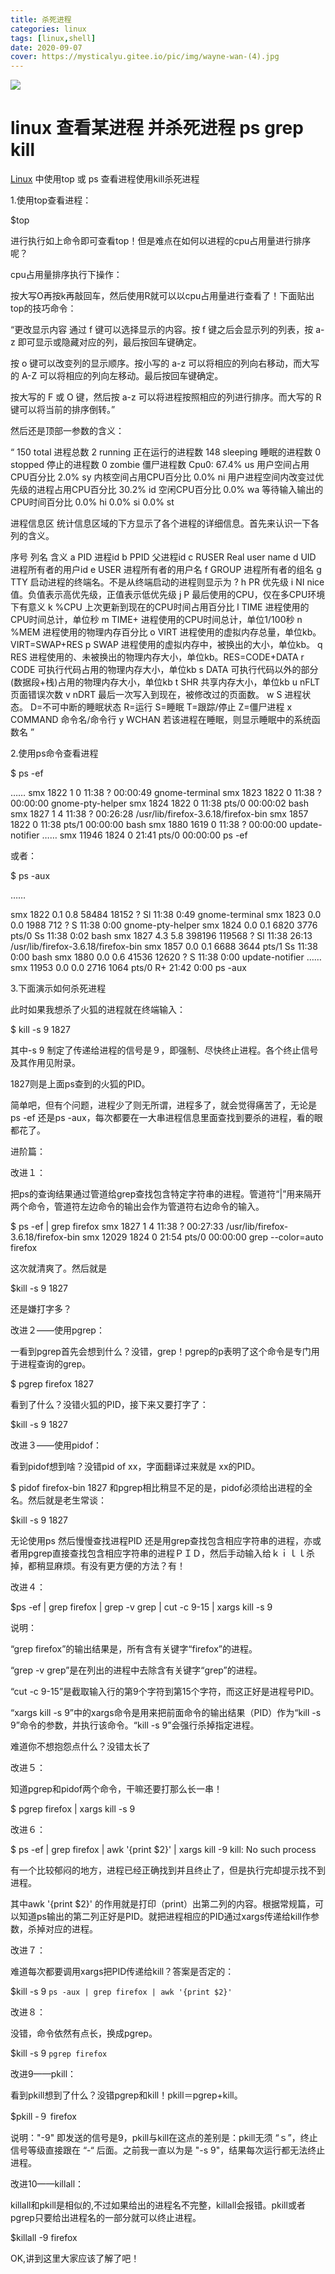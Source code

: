 ```yaml
---
title: 杀死进程
categories: linux
tags: [linux,shell] 
date: 2020-09-07
cover: https://mysticalyu.gitee.io/pic/img/wayne-wan-(4).jpg
---
```


![](https://mysticalyu.gitee.io/pic/img/wayne-wan-(4).jpg)



 <!-- more -->



# linux 查看某进程 并杀死进程 ps grep kill

[Linux](http://lib.csdn.net/base/linux) 中使用top 或 ps 查看进程使用kill杀死进程

1.使用top查看进程：

$top

进行执行如上命令即可查看top！但是难点在如何以进程的cpu占用量进行排序呢？

cpu占用量排序执行下操作：

按大写O再按k再敲回车，然后使用R就可以以cpu占用量进行查看了！下面贴出top的技巧命令：

“更改显示内容
通过 f 键可以选择显示的内容。按 f 键之后会显示列的列表，按 a-z 即可显示或隐藏对应的列，最后按回车键确定。

按 o 键可以改变列的显示顺序。按小写的 a-z 可以将相应的列向右移动，而大写的 A-Z 可以将相应的列向左移动。最后按回车键确定。

按大写的 F 或 O 键，然后按 a-z 可以将进程按照相应的列进行排序。而大写的 R 键可以将当前的排序倒转。”

然后还是顶部一参数的含义：

“ 150 total 进程总数
2 running 正在运行的进程数
148 sleeping 睡眠的进程数
0 stopped 停止的进程数
0 zombie 僵尸进程数
Cpu0: 67.4% us 用户空间占用CPU百分比
2.0% sy 内核空间占用CPU百分比
0.0% ni 用户进程空间内改变过优先级的进程占用CPU百分比
30.2% id 空闲CPU百分比
0.0% wa 等待输入输出的CPU时间百分比
0.0% hi
0.0% si
0.0% st


进程信息区
统计信息区域的下方显示了各个进程的详细信息。首先来认识一下各列的含义。

序号 列名 含义
a PID 进程id
b PPID 父进程id
c RUSER Real user name
d UID 进程所有者的用户id
e USER 进程所有者的用户名
f GROUP 进程所有者的组名
g TTY 启动进程的终端名。不是从终端启动的进程则显示为 ?
h PR 优先级
i NI nice值。负值表示高优先级，正值表示低优先级
j P 最后使用的CPU，仅在多CPU环境下有意义
k %CPU 上次更新到现在的CPU时间占用百分比
l TIME 进程使用的CPU时间总计，单位秒
m TIME+ 进程使用的CPU时间总计，单位1/100秒
n %MEM 进程使用的物理内存百分比
o VIRT 进程使用的虚拟内存总量，单位kb。VIRT=SWAP+RES
p SWAP 进程使用的虚拟内存中，被换出的大小，单位kb。
q RES 进程使用的、未被换出的物理内存大小，单位kb。RES=CODE+DATA
r CODE 可执行代码占用的物理内存大小，单位kb
s DATA 可执行代码以外的部分(数据段+栈)占用的物理内存大小，单位kb
t SHR 共享内存大小，单位kb
u nFLT 页面错误次数
v nDRT 最后一次写入到现在，被修改过的页面数。
w S 进程状态。
D=不可中断的睡眠状态
R=运行
S=睡眠
T=跟踪/停止
Z=僵尸进程
x COMMAND 命令名/命令行
y WCHAN 若该进程在睡眠，则显示睡眠中的系统函数名
”

2.使用ps命令查看进程

$ ps -ef

……
smx    1822   1 0 11:38 ?    00:00:49 gnome-terminal
smx    1823 1822 0 11:38 ?    00:00:00 gnome-pty-helper
smx    1824 1822 0 11:38 pts/0  00:00:02 bash
smx    1827   1 4 11:38 ?    00:26:28 /usr/lib/firefox-3.6.18/firefox-bin
smx    1857 1822 0 11:38 pts/1  00:00:00 bash
smx    1880 1619 0 11:38 ?    00:00:00 update-notifier
……
smx   11946 1824 0 21:41 pts/0  00:00:00 ps -ef

或者：

$ ps -aux

……

smx    1822 0.1 0.8 58484 18152 ?    Sl  11:38  0:49 gnome-terminal
smx    1823 0.0 0.0  1988  712 ?    S  11:38  0:00 gnome-pty-helper
smx    1824 0.0 0.1  6820 3776 pts/0  Ss  11:38  0:02 bash
smx    1827 4.3 5.8 398196 119568 ?    Sl  11:38 26:13 /usr/lib/firefox-3.6.18/firefox-bin
smx    1857 0.0 0.1  6688 3644 pts/1  Ss  11:38  0:00 bash
smx    1880 0.0 0.6 41536 12620 ?    S  11:38  0:00 update-notifier
……
smx   11953 0.0 0.0  2716 1064 pts/0  R+  21:42  0:00 ps -aux

3.下面演示如何杀死进程

此时如果我想杀了火狐的进程就在终端输入：

$ kill -s 9 1827

其中-s 9 制定了传递给进程的信号是９，即强制、尽快终止进程。各个终止信号及其作用见附录。

1827则是上面ps查到的火狐的PID。

简单吧，但有个问题，进程少了则无所谓，进程多了，就会觉得痛苦了，无论是ps -ef 还是ps -aux，每次都要在一大串进程信息里面查找到要杀的进程，看的眼都花了。

进阶篇：

改进１：

把ps的查询结果通过管道给grep查找包含特定字符串的进程。管道符“|”用来隔开两个命令，管道符左边命令的输出会作为管道符右边命令的输入。

$ ps -ef | grep firefox
smx    1827   1 4 11:38 ?    00:27:33 /usr/lib/firefox-3.6.18/firefox-bin
smx   12029 1824 0 21:54 pts/0  00:00:00 grep --color=auto firefox

这次就清爽了。然后就是

$kill -s 9 1827

还是嫌打字多？

改进２——使用pgrep：

一看到pgrep首先会想到什么？没错，grep！pgrep的p表明了这个命令是专门用于进程查询的grep。

$ pgrep firefox
1827

看到了什么？没错火狐的PID，接下来又要打字了：

$kill -s 9 1827


改进３——使用pidof：

看到pidof想到啥？没错pid of xx，字面翻译过来就是 xx的PID。

$ pidof firefox-bin
1827
和pgrep相比稍显不足的是，pidof必须给出进程的全名。然后就是老生常谈：


$kill -s 9 1827

无论使用ps 然后慢慢查找进程PID 还是用grep查找包含相应字符串的进程，亦或者用pgrep直接查找包含相应字符串的进程ＰＩＤ，然后手动输入给ｋｉｌｌ杀掉，都稍显麻烦。有没有更方便的方法？有！

改进４：


$ps -ef | grep firefox | grep -v grep | cut -c 9-15 | xargs kill -s 9


说明：

“grep firefox”的输出结果是，所有含有关键字“firefox”的进程。

“grep -v grep”是在列出的进程中去除含有关键字“grep”的进程。

“cut -c 9-15”是截取输入行的第9个字符到第15个字符，而这正好是进程号PID。

“xargs kill -s 9”中的xargs命令是用来把前面命令的输出结果（PID）作为“kill -s 9”命令的参数，并执行该命令。“kill -s 9”会强行杀掉指定进程。

难道你不想抱怨点什么？没错太长了

改进５：

知道pgrep和pidof两个命令，干嘛还要打那么长一串！


$ pgrep firefox | xargs kill -s 9

改进６：


$ ps -ef | grep firefox | awk '{print $2}' | xargs kill -9
kill: No such process


有一个比较郁闷的地方，进程已经正确找到并且终止了，但是执行完却提示找不到进程。

其中awk '{print $2}' 的作用就是打印（print）出第二列的内容。根据常规篇，可以知道ps输出的第二列正好是PID。就把进程相应的PID通过xargs传递给kill作参数，杀掉对应的进程。

改进７：


难道每次都要调用xargs把PID传递给kill？答案是否定的：

$kill -s 9 `ps -aux | grep firefox | awk '{print $2}'`

改进８：

没错，命令依然有点长，换成pgrep。


$kill -s 9 `pgrep firefox`

改进9——pkill：

看到pkill想到了什么？没错pgrep和kill！pkill＝pgrep+kill。

$pkill -９ firefox

说明："-9" 即发送的信号是9，pkill与kill在这点的差别是：pkill无须 “ｓ”，终止信号等级直接跟在 “-“ 后面。之前我一直以为是 "-s 9"，结果每次运行都无法终止进程。

改进10——killall：

killall和pkill是相似的,不过如果给出的进程名不完整，killall会报错。pkill或者pgrep只要给出进程名的一部分就可以终止进程。

$killall -9 firefox

OK,讲到这里大家应该了解了吧！
